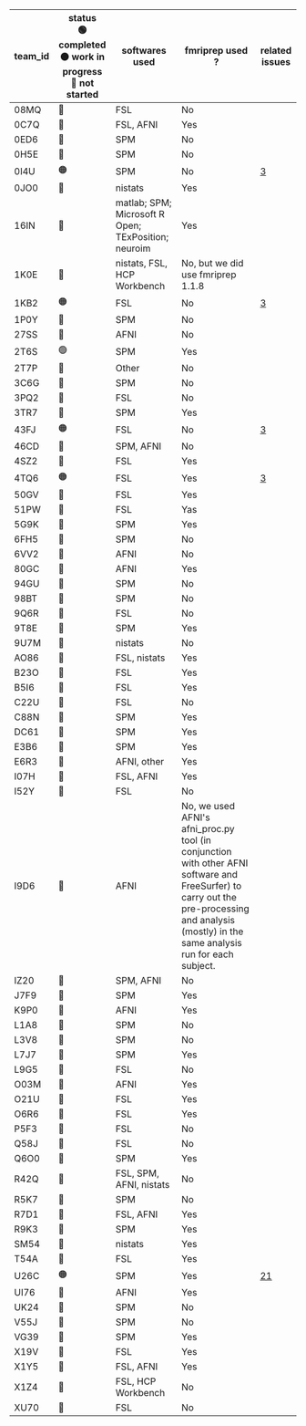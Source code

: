 | team_id | status <br>:green_circle: completed <br>:orange_circle: work in progress <br>:red_circle: not started | softwares used | fmriprep used ? | related issues |
| --- |--- | --- | --- | --- |
| 08MQ | :red_circle: | FSL | No | |
| 0C7Q | :red_circle: | FSL, AFNI | Yes | |
| 0ED6 | :red_circle: | SPM | No | |
| 0H5E | :red_circle: | SPM | No | |
| 0I4U | :orange_circle: | SPM | No | [3](https://github.com/Inria-Empenn/narps_open_pipelines/issues/3) |
| 0JO0 | :red_circle: | nistats | Yes | |
| 16IN | :red_circle: | matlab; SPM; Microsoft R Open; TExPosition; neuroim | Yes | |
| 1K0E | :red_circle: | nistats, FSL, HCP Workbench | No, but we did use fmriprep 1.1.8 | |
| 1KB2 | :orange_circle: | FSL | No | [3](https://github.com/Inria-Empenn/narps_open_pipelines/issues/3) |
| 1P0Y | :red_circle: | SPM | No | |
| 27SS | :red_circle: | AFNI | No | |
| 2T6S | :green_circle: | SPM | Yes | |
| 2T7P | :red_circle: | Other | No | |
| 3C6G | :red_circle: | SPM | No | |
| 3PQ2 | :red_circle: | FSL | No | |
| 3TR7 | :red_circle: | SPM | Yes | |
| 43FJ | :orange_circle: | FSL | No | [3](https://github.com/Inria-Empenn/narps_open_pipelines/issues/3) |
| 46CD | :red_circle: | SPM, AFNI | No | |
| 4SZ2 | :red_circle: | FSL | Yes | |
| 4TQ6 | :orange_circle: | FSL | Yes | [3](https://github.com/Inria-Empenn/narps_open_pipelines/issues/3) |
| 50GV | :red_circle: | FSL | Yes | |
| 51PW | :red_circle: | FSL | Yas | |
| 5G9K | :red_circle: | SPM | Yes | |
| 6FH5 | :red_circle: | SPM | No | |
| 6VV2 | :red_circle: | AFNI | No  | |
| 80GC | :red_circle: | AFNI | Yes | |
| 94GU | :red_circle: | SPM | No | |
| 98BT | :red_circle: | SPM | No | |
| 9Q6R | :red_circle: | FSL | No | |
| 9T8E | :red_circle: | SPM | Yes | |
| 9U7M | :red_circle: | nistats | No | |
| AO86 | :red_circle: | FSL, nistats | Yes | |
| B23O | :red_circle: | FSL | Yes  | |
| B5I6 | :red_circle: | FSL | Yes | |
| C22U | :red_circle: | FSL | No | |
| C88N | :red_circle: | SPM | Yes | |
| DC61 | :red_circle: | SPM | Yes | |
| E3B6 | :red_circle: | SPM | Yes | |
| E6R3 | :red_circle: | AFNI, other | Yes | |
| I07H | :red_circle: | FSL, AFNI | Yes | |
| I52Y | :red_circle: | FSL | No | |
| I9D6 | :red_circle: | AFNI | No, we used AFNI's afni_proc.py tool (in conjunction with other AFNI software and FreeSurfer) to carry out the pre-processing and analysis (mostly) in the same analysis run for each subject. | |
| IZ20 | :red_circle: | SPM, AFNI | No | |
| J7F9 | :red_circle: | SPM | Yes | |
| K9P0 | :red_circle: | AFNI | Yes | |
| L1A8 | :red_circle: | SPM | No | |
| L3V8 | :red_circle: | SPM | No | |
| L7J7 | :red_circle: | SPM | Yes | |
| L9G5 | :red_circle: | FSL | No | |
| O03M | :red_circle: | AFNI | Yes | |
| O21U | :red_circle: | FSL | Yes | |
| O6R6 | :red_circle: | FSL | Yes | |
| P5F3 | :red_circle: | FSL | No | |
| Q58J | :red_circle: | FSL | No | |
| Q6O0 | :red_circle: | SPM | Yes | |
| R42Q | :red_circle: | FSL, SPM, AFNI, nistats | No | |
| R5K7 | :red_circle: | SPM | No | |
| R7D1 | :red_circle: | FSL, AFNI | Yes | |
| R9K3 | :red_circle: | SPM | Yes | |
| SM54 | :red_circle: | nistats | Yes | |
| T54A | :red_circle: | FSL | Yes | |
| U26C | :orange_circle: | SPM | Yes | [21](https://github.com/Inria-Empenn/narps_open_pipelines/pull/21) |
| UI76 | :red_circle: | AFNI | Yes | |
| UK24 | :red_circle: | SPM | No | |
| V55J | :red_circle: | SPM | No | |
| VG39 | :red_circle: | SPM | Yes | |
| X19V | :red_circle: | FSL | Yes | |
| X1Y5 | :red_circle: | FSL, AFNI | Yes | |
| X1Z4 | :red_circle: | FSL, HCP Workbench | No | |
| XU70 | :red_circle: | FSL | No | |

